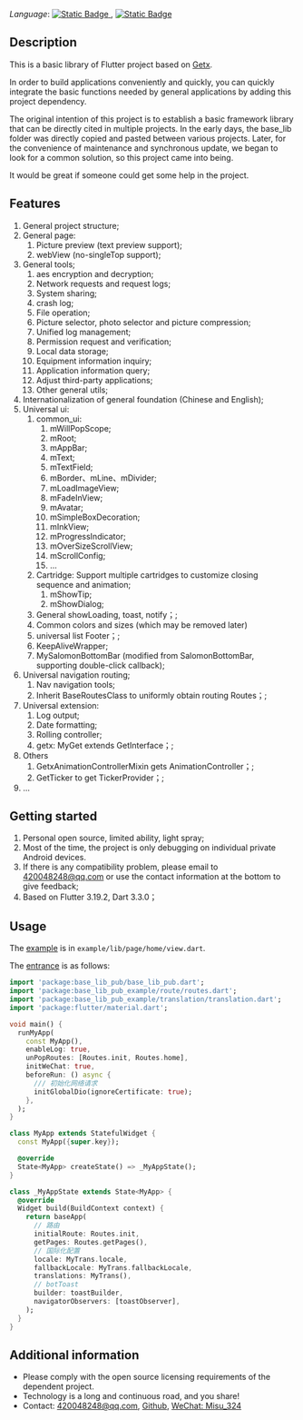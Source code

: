 <!--
This README describes the package. If you publish this package to pub.dev,
this README's contents appear on the landing page for your package.

For information about how to write a good package README, see the guide for
[writing package pages](https://dart.dev/guides/libraries/writing-package-pages).

For general information about developing packages, see the Dart guide for
[creating packages](https://dart.dev/guides/libraries/create-library-packages)
and the Flutter guide for
[developing packages and plugins](https://flutter.dev/developing-packages).
-->
_Language_: [![Static Badge](https://img.shields.io/badge/Chinese-Zh--cn-FF0000)
](README.zh-cn.md), [![Static Badge](https://img.shields.io/badge/English-En--us-122c60)](README.md)

## Description

This is a basic library of Flutter project based on [Getx](https://github.com/jonataslaw/getx/blob/master/README.zh-cn.md).

In order to build applications conveniently and quickly, you can quickly integrate the basic functions needed by general applications by adding this project dependency.

The original intention of this project is to establish a basic framework library that can be directly cited in multiple projects. In the early days, the base_lib folder was directly copied and pasted between various projects. Later, for the convenience of maintenance and synchronous update, we began to look for a common solution, so this project came into being.

It would be great if someone could get some help in the project.


## Features

1. General project structure;
2. General page:
    1. Picture preview (text preview support);
    2. webView (no-singleTop support);
3. General tools;
    1. aes encryption and decryption;
    2. Network requests and request logs;
    3. System sharing;
    4. crash log;
    5. File operation;
    6. Picture selector, photo selector and picture compression;
    7. Unified log management;
    8. Permission request and verification;
    9. Local data storage;
    10. Equipment information inquiry;
    11. Application information query;
    12. Adjust third-party applications;
    13. Other general utils;
4. Internationalization of general foundation (Chinese and English);
5. Universal ui:
    1. common_ui:
        1. mWillPopScope;
        2. mRoot;
        3. mAppBar;
        4. mText;
        5. mTextField;
        6. mBorder、mLine、mDivider;
        7. mLoadImageView;
        8. mFadeInView;
        9. mAvatar;
        10. mSimpleBoxDecoration;
        11. mInkView;
        12. mProgressIndicator;
        13. mOverSizeScrollView;
        14. mScrollConfig;
        15. ...
    2. Cartridge: Support multiple cartridges to customize closing sequence and animation;
        1. mShowTip;
        2. mShowDialog;
    3. General showLoading, toast, notify；;
    4. Common colors and sizes (which may be removed later)
    5. universal list Footer；;
    6. KeepAliveWrapper;
    7. MySalomonBottomBar (modified from SalomonBottomBar, supporting double-click callback);
6. Universal navigation routing;
    1. Nav navigation tools;
    2. Inherit BaseRoutesClass to uniformly obtain routing Routes；;
7. Universal extension:
    1. Log output;
    2. Date formatting;
    3. Rolling controller;
   4. getx: MyGet extends GetInterface；;
8. Others
    1. GetxAnimationControllerMixin gets AnimationController；;
    2. GetTicker to get TickerProvider；;
9. ...

## Getting started

1. Personal open source, limited ability, light spray;
2. Most of the time, the project is only debugging on individual private Android devices. 
3. If there is any compatibility problem, please email to [420048248@qq.com](mailto:420048248@qq.com) or use the contact information at the bottom to give feedback;
4. Based on Flutter 3.19.2, Dart 3.3.0；


## Usage

The [example](example/lib/page/home/view.dart) is in `example/lib/page/home/view.dart`.

The [entrance](example/lib/main.dart) is as follows:

```dart
import 'package:base_lib_pub/base_lib_pub.dart';
import 'package:base_lib_pub_example/route/routes.dart';
import 'package:base_lib_pub_example/translation/translation.dart';
import 'package:flutter/material.dart';

void main() {
  runMyApp(
    const MyApp(),
    enableLog: true,
    unPopRoutes: [Routes.init, Routes.home],
    initWeChat: true,
    beforeRun: () async {
      /// 初始化网络请求
      initGlobalDio(ignoreCertificate: true);
    },
  );
}

class MyApp extends StatefulWidget {
  const MyApp({super.key});

  @override
  State<MyApp> createState() => _MyAppState();
}

class _MyAppState extends State<MyApp> {
  @override
  Widget build(BuildContext context) {
    return baseApp(
      // 路由
      initialRoute: Routes.init,
      getPages: Routes.getPages(),
      // 国际化配置
      locale: MyTrans.locale,
      fallbackLocale: MyTrans.fallbackLocale,
      translations: MyTrans(),
      // botToast
      builder: toastBuilder,
      navigatorObservers: [toastObserver],
    );
  }
}
```

## Additional information

- Please comply with the open source licensing requirements of the dependent project.
- Technology is a long and continuous road, and you share!
- Contact:  [420048248@qq.com](mailto:420048248@qq.com), [Github](https://github.com/Static1014/base_lib_pub.git), [WeChat: Misu_324]()
 